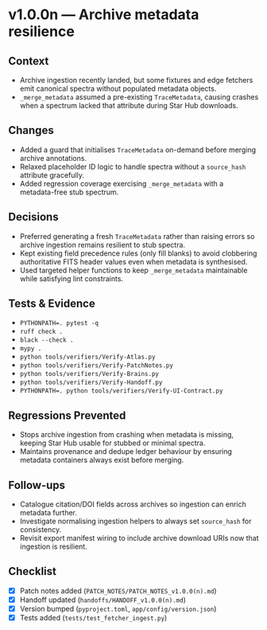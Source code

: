 # v1.0.0n — Archive metadata resilience

## Context
- Archive ingestion recently landed, but some fixtures and edge fetchers emit canonical spectra without
  populated metadata objects.
- `_merge_metadata` assumed a pre-existing `TraceMetadata`, causing crashes when a spectrum lacked that
  attribute during Star Hub downloads.

## Changes
- Added a guard that initialises `TraceMetadata` on-demand before merging archive annotations.
- Relaxed placeholder ID logic to handle spectra without a `source_hash` attribute gracefully.
- Added regression coverage exercising `_merge_metadata` with a metadata-free stub spectrum.

## Decisions
- Preferred generating a fresh `TraceMetadata` rather than raising errors so archive ingestion remains
  resilient to stub spectra.
- Kept existing field precedence rules (only fill blanks) to avoid clobbering authoritative FITS header
  values even when metadata is synthesised.
- Used targeted helper functions to keep `_merge_metadata` maintainable while satisfying lint
  constraints.

## Tests & Evidence
- `PYTHONPATH=. pytest -q`
- `ruff check .`
- `black --check .`
- `mypy .`
- `python tools/verifiers/Verify-Atlas.py`
- `python tools/verifiers/Verify-PatchNotes.py`
- `python tools/verifiers/Verify-Brains.py`
- `python tools/verifiers/Verify-Handoff.py`
- `PYTHONPATH=. python tools/verifiers/Verify-UI-Contract.py`

## Regressions Prevented
- Stops archive ingestion from crashing when metadata is missing, keeping Star Hub usable for stubbed
  or minimal spectra.
- Maintains provenance and dedupe ledger behaviour by ensuring metadata containers always exist before
  merging.

## Follow-ups
- Catalogue citation/DOI fields across archives so ingestion can enrich metadata further.
- Investigate normalising ingestion helpers to always set `source_hash` for consistency.
- Revisit export manifest wiring to include archive download URIs now that ingestion is resilient.

## Checklist
- [x] Patch notes added (`PATCH_NOTES/PATCH_NOTES_v1.0.0(n).md`)
- [x] Handoff updated (`handoffs/HANDOFF_v1.0.0(n).md`)
- [x] Version bumped (`pyproject.toml`, `app/config/version.json`)
- [x] Tests added (`tests/test_fetcher_ingest.py`)
